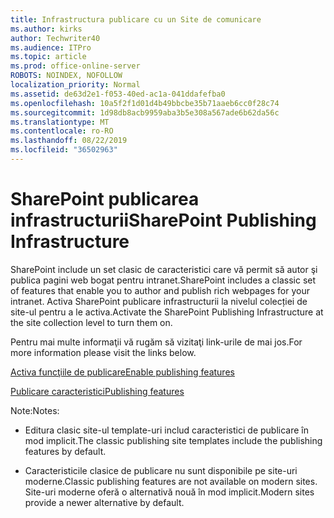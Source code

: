 ```yaml
---
title: Infrastructura publicare cu un Site de comunicare
ms.author: kirks
author: Techwriter40
ms.audience: ITPro
ms.topic: article
ms.prod: office-online-server
ROBOTS: NOINDEX, NOFOLLOW
localization_priority: Normal
ms.assetid: de63d2e1-f053-40ed-ac1a-041ddafefba0
ms.openlocfilehash: 10a5f2f1d01d4b49bbcbe35b71aaeb6cc0f28c74
ms.sourcegitcommit: 1d98db8acb9959aba3b5e308a567ade6b62da56c
ms.translationtype: MT
ms.contentlocale: ro-RO
ms.lasthandoff: 08/22/2019
ms.locfileid: "36502963"
---
```

# <a name="sharepoint-publishing-infrastructure"></a><span data-ttu-id="f1492-102">SharePoint publicarea infrastructurii</span><span class="sxs-lookup"><span data-stu-id="f1492-102">SharePoint Publishing Infrastructure</span></span>


<span data-ttu-id="f1492-103">SharePoint include un set clasic de caracteristici care vă permit să autor şi publica pagini web bogat pentru intranet.</span><span class="sxs-lookup"><span data-stu-id="f1492-103">SharePoint includes a classic set of features that enable you to author and publish rich webpages for your intranet.</span></span> <span data-ttu-id="f1492-104">Activa SharePoint publicare infrastructurii la nivelul colecției de site-ul pentru a le activa.</span><span class="sxs-lookup"><span data-stu-id="f1492-104">Activate the SharePoint Publishing Infrastructure at the site collection level to turn them on.</span></span>

<span data-ttu-id="f1492-105">Pentru mai multe informaţii vă rugăm să vizitaţi link-urile de mai jos.</span><span class="sxs-lookup"><span data-stu-id="f1492-105">For more information please visit the links below.</span></span>

[<span data-ttu-id="f1492-106">Activa funcţiile de publicare</span><span class="sxs-lookup"><span data-stu-id="f1492-106">Enable publishing features</span></span>](https://support.office.com/article/Enable-publishing-features-479677A6-8B33-4AC7-907D-071C1C7E4518)

[<span data-ttu-id="f1492-107">Publicare caracteristici</span><span class="sxs-lookup"><span data-stu-id="f1492-107">Publishing features</span></span>](https://support.office.com/article/Features-enabled-in-a-SharePoint-Online-publishing-site-3AB3810C-3C2C-4361-9D0E-0CBE666EA0B0?wt.mc_id=O365_Portal_MMaven#__toc336865553)

<span data-ttu-id="f1492-108">Note:</span><span class="sxs-lookup"><span data-stu-id="f1492-108">Notes:</span></span>

- <span data-ttu-id="f1492-109">Editura clasic site-ul template-uri includ caracteristici de publicare în mod implicit.</span><span class="sxs-lookup"><span data-stu-id="f1492-109">The classic publishing site templates include the publishing features by default.</span></span>

- <span data-ttu-id="f1492-110">Caracteristicile clasice de publicare nu sunt disponibile pe site-uri moderne.</span><span class="sxs-lookup"><span data-stu-id="f1492-110">Classic publishing features are not available on modern sites.</span></span> <span data-ttu-id="f1492-111">Site-uri moderne oferă o alternativă nouă în mod implicit.</span><span class="sxs-lookup"><span data-stu-id="f1492-111">Modern sites provide a newer alternative by default.</span></span>

